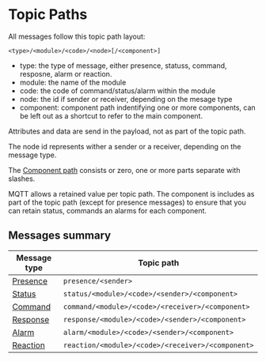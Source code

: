 # Topic Paths
All messages follow this topic path layout:

```
<type>/<module>/<code>/<node>[/<component>]
```

- type: the type of message, either presence, statuss, command, resposne, alarm or reaction.
- module: the name of the module
- code: the code of command/status/alarm within the module
- node: the id if sender or receiver, depending on the mesage type
- component: component path indentifying one or more components, can be left out as a shortcut to refer to the main component.

Attributes and data are send in the payload, not as part of the topic path.

The node id represents wither a sender or a receiver, depending on the message type.

The [Component path](components.md) consists or zero, one or more parts separate with slashes.

MQTT allows a retained value per topic path. The component is includes as part of the topic path (except for presence messages) to ensure that you can retain status, commands an alarms for each component.

## Messages summary

| Message type | Topic path |
|-|-|
| [Presence](presence.md) | `presence/<sender>` |
| [Status](status.md) | `status/<module>/<code>/<sender>/<component>` |
| [Command](command.md) | `command/<module>/<code>/<receiver>/<component>` |
| [Response](response.md) | `response/<module>/<code>/<sender>/<component>` |
| [Alarm](alarm.md) | `alarm/<module>/<code>/<sender>/<component>` |
| [Reaction](reaction.md) | `reaction/<module>/<code>/<receiver>/<component>` |

